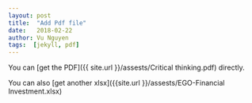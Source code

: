 ```yaml
---
layout: post
title:  "Add Pdf file"
date:   2018-02-22
author: Vu Nguyen
tags:  [jekyll, pdf]
---
```


You can [get the PDF]({{ site.url }}/assests/Critical thinking.pdf) directly.

You can also [get another xlsx]({{site.url }}/assests/EGO-Financial Investment.xlsx) 

